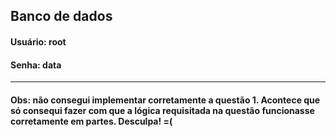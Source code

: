 ## Banco de dados 

#### Usuário: root
#### Senha: data

-------------------------------------------------------------------------------------------------------------------------------------------------------------------------

#### Obs: não consegui implementar corretamente a questão 1. Acontece que só consequi fazer com que a lógica requisitada na questão funcionasse corretamente em partes. Desculpa! =(
